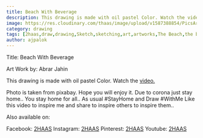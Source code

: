 ```yaml
---
title: Beach With Beverage
description: This drawing is made with oil pastel Color. Watch the video..
image: https://res.cloudinary.com/thaas/image/upload/v1587388854/PicsArt_04-18-10.58.52_mlfhje.jpg
category: drawing
tags: [2haas,draw,drawing,Sketch,sketching,art,artworks,The Beach,the beach,Myrtle Beach,Beverage,Myrtle,Long Beach,Long beach,Beaches,Satisfied,Satisfying,Satisfying video,satisfying video,Oil,Oil pastel,how to draw with oil pastels,Time lapse,How to draw with oil pastel,how to draw with oil pastel,Oil pastle,Pastels,টেলিভিশনে শুরু হলো শিক্ষার্থীদের বিকল্প ক্লাস,Corona,Update,corona,update,Corona update,corona update,corona Update,Quarantine,quarantine,StayHome,WithMe]
author: ajpalok
---
```

Title: Beach With Beverage  
  
Art Work by: Abrar Jahin  
  
This drawing is made with oil pastel Color. Watch the <a href="https://youtu.be/8MH68Znm_ro">video.</a>

  Photo is taken from pixabay. Hope you will enjoy it. Due to corona just stay home.. You stay home for all.. As usual #StayHome and Draw #WithMe
Like this video to inspire me and share to inspire others to inspire them..  
  
Also available on:  
  
Facebook: [2HAAS](https://facebook.com/2haas)
Instagram: [2HAAS](https://instagram.com/2haas.ml)
Pinterest: [2HAAS](https://pinterest.com/2haas_ml)
Youtube: [2HAAS](https://youtu.be/8MH68Znm_ro)
